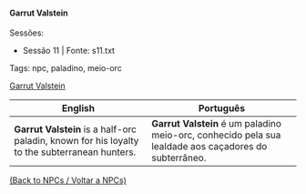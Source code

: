 
#### Garrut Valstein

Sessões:  
- Sessão 11 | Fonte: s11.txt

Tags: npc, paladino, meio-orc

[Garrut Valstein](garrut_valstein.png)

| English | Português |
|---------|-----------|
| **Garrut Valstein** is a half-orc paladin, known for his loyalty to the subterranean hunters. | **Garrut Valstein** é um paladino meio-orc, conhecido pela sua lealdade aos caçadores do subterrâneo. |

[(Back to NPCs / Voltar a NPCs)](npcs_list.md)



















